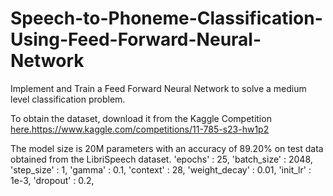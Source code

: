 # Speech-to-Phoneme-Classification-Using-Feed-Forward-Neural-Network
Implement and Train a Feed Forward Neural Network to solve a medium level classification problem. 

To obtain the dataset, download it from the Kaggle Competition [here.](https://www.kaggle.com/competitions/11-785-s23-hw1p2)https://www.kaggle.com/competitions/11-785-s23-hw1p2

The model size is 20M parameters with an accuracy of 89.20% on test data obtained from the LibriSpeech dataset.
'epochs'        : 25,
'batch_size'    : 2048,
'step_size'     : 1,
'gamma'         : 0.1,
'context'       : 28,
'weight_decay'  : 0.01,
'init_lr'       : 1e-3,
'dropout'       : 0.2,

